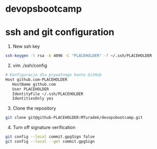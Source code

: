 # devopsbootcamp

# ssh and git configuration
1. New ssh key
```bash
ssh-keygen -t rsa -b 4096 -C "PLACEHOLDER" -f ~/.ssh/PLACEHOLDER
```
2. vim ./ssh/config
```bash
# Konfiguracja dla prywatnego konta GitHub
Host github.com-PLACEHOLDER
   HostName github.com
   User PLACEHOLDER
   IdentityFile ~/.ssh/PLACEHOLDER
   IdentitiesOnly yes
```
3. Clone the repository
```bash
git clone git@github-PLACEHOLDER:MTuradek/devopsbootcamp.git
```
4. Turn off signature verification
```bash
git config --local commit.gpgSign false
git config --local --get commit.gpgSign
```
